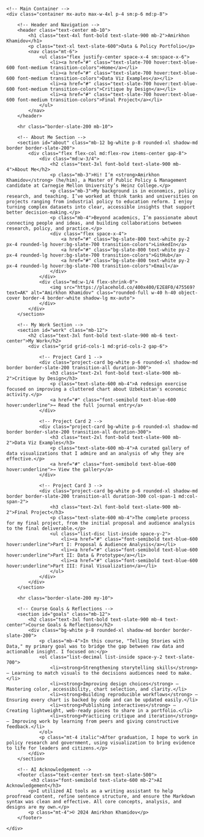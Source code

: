 
<html lang="en">
<head>
    <meta charset="UTF-8">
    <meta name="viewport" content="width=device-width, initial-scale=1.0">
    <title>Amirkhon Khamidov | Data & Policy Portfolio</title>
    <script src="https://cdn.tailwindcss.com"></script>
    <link rel="preconnect" href="https://fonts.googleapis.com">
    <link rel="preconnect" href="https://fonts.gstatic.com" crossorigin>
    <link href="https://fonts.googleapis.com/css2?family=Inter:wght@400;500;700&display=swap" rel="stylesheet">
    <style>
        body {
            font-family: 'Inter', sans-serif;
        }
        /* Simple animation for cards on hover */
        .project-card:hover {
            transform: translateY(-5px);
            box-shadow: 0 10px 15px -3px rgba(0, 0, 0, 0.1), 0 4px 6px -2px rgba(0, 0, 0, 0.05);
        }
    </style>
</head>
<body class="bg-slate-50 text-slate-800">

    <!-- Main Container -->
    <div class="container mx-auto max-w-4xl p-4 sm:p-6 md:p-8">

        <!-- Header and Navigation -->
        <header class="text-center mb-10">
            <h1 class="text-4xl font-bold text-slate-900 mb-2">Amirkhon Khamidov</h1>
            <p class="text-xl text-slate-600">Data & Policy Portfolio</p>
            <nav class="mt-6">
                <ul class="flex justify-center space-x-4 sm:space-x-6">
                    <li><a href="#" class="text-slate-700 hover:text-blue-600 font-medium transition-colors">Home</a></li>
                    <li><a href="#" class="text-slate-700 hover:text-blue-600 font-medium transition-colors">Data Viz Examples</a></li>
                    <li><a href="#" class="text-slate-700 hover:text-blue-600 font-medium transition-colors">Critique by Design</a></li>
                    <li><a href="#" class="text-slate-700 hover:text-blue-600 font-medium transition-colors">Final Project</a></li>
                </ul>
            </nav>
        </header>

        <hr class="border-slate-200 mb-10">

        <!-- About Me Section -->
        <section id="about" class="mb-12 bg-white p-8 rounded-xl shadow-md border border-slate-200">
            <div class="flex flex-col md:flex-row items-center gap-8">
                <div class="md:w-3/4">
                    <h2 class="text-3xl font-bold text-slate-900 mb-4">About Me</h2>
                    <p class="mb-3">Hi! I’m <strong>Amirkhon Khamidov</strong> (he/him), a Master of Public Policy & Management candidate at Carnegie Mellon University’s Heinz College.</p>
                    <p class="mb-3">My background is in economics, policy research, and teaching. I’ve worked at think tanks and universities on projects ranging from industrial policy to education reform. I enjoy turning complex datasets into clear, accessible insights that support better decision-making.</p>
                    <p class="mb-4">Beyond academics, I’m passionate about connecting people and ideas, and building collaborations between research, policy, and practice.</p>
                    <div class="flex space-x-4">
                        <a href="#" class="bg-slate-800 text-white py-2 px-4 rounded-lg hover:bg-slate-700 transition-colors">LinkedIn</a>
                        <a href="#" class="bg-slate-800 text-white py-2 px-4 rounded-lg hover:bg-slate-700 transition-colors">GitHub</a>
                        <a href="#" class="bg-slate-800 text-white py-2 px-4 rounded-lg hover:bg-slate-700 transition-colors">Email</a>
                    </div>
                </div>
                <div class="md:w-1/4 flex-shrink-0">
                    <img src="https://placehold.co/400x400/E2E8F0/475569?text=AK" alt="Amirkhon Khamidov" class="rounded-full w-40 h-40 object-cover border-4 border-white shadow-lg mx-auto">
                </div>
            </div>
        </section>

        <!-- My Work Section -->
        <section id="work" class="mb-12">
            <h2 class="text-3xl font-bold text-slate-900 mb-6 text-center">My Work</h2>
            <div class="grid grid-cols-1 md:grid-cols-2 gap-6">
                
                <!-- Project Card 1 -->
                <div class="project-card bg-white p-6 rounded-xl shadow-md border border-slate-200 transition-all duration-300">
                    <h3 class="text-2xl font-bold text-slate-900 mb-2">Critique by Design</h3>
                    <p class="text-slate-600 mb-4">A redesign exercise focused on improving a cluttered chart about Uzbekistan's economic activity.</p>
                    <a href="#" class="font-semibold text-blue-600 hover:underline">→ Read the full journal entry</a>
                </div>

                <!-- Project Card 2 -->
                <div class="project-card bg-white p-6 rounded-xl shadow-md border border-slate-200 transition-all duration-300">
                    <h3 class="text-2xl font-bold text-slate-900 mb-2">Data Viz Examples</h3>
                    <p class="text-slate-600 mb-4">A curated gallery of data visualizations that I admire and an analysis of why they are effective.</p>
                    <a href="#" class="font-semibold text-blue-600 hover:underline">→ View the gallery</a>
                </div>

                <!-- Project Card 3 -->
                <div class="project-card bg-white p-6 rounded-xl shadow-md border border-slate-200 transition-all duration-300 col-span-1 md:col-span-2">
                    <h3 class="text-2xl font-bold text-slate-900 mb-2">Final Project</h3>
                    <p class="text-slate-600 mb-4">The complete process for my final project, from the initial proposal and audience analysis to the final deliverable.</p>
                    <ul class="list-disc list-inside space-y-2">
                        <li><a href="#" class="font-semibold text-blue-600 hover:underline">Part I: Proposal & Audience Analysis</a></li>
                        <li><a href="#" class="font-semibold text-blue-600 hover:underline">Part II: Data & Prototype</a></li>
                        <li><a href="#" class="font-semibold text-blue-600 hover:underline">Part III: Final Visualization</a></li>
                    </ul>
                </div>
            </div>
        </section>

        <hr class="border-slate-200 my-10">

        <!-- Course Goals & Reflections -->
        <section id="goals" class="mb-12">
            <h2 class="text-3xl font-bold text-slate-900 mb-4 text-center">Course Goals & Reflections</h2>
            <div class="bg-white p-8 rounded-xl shadow-md border border-slate-200">
                <p class="mb-4">In this course, "Telling Stories with Data," my primary goal was to bridge the gap between raw data and actionable insight. I focused on:</p>
                <ol class="list-decimal list-inside space-y-2 text-slate-700">
                    <li><strong>Strengthening storytelling skills</strong> — Learning to match visuals to the decisions audiences need to make.</li>
                    <li><strong>Improving design choices</strong> — Mastering color, accessibility, chart selection, and clarity.</li>
                    <li><strong>Building reproducible workflows</strong> — Ensuring every chart is backed by code and can be updated easily.</li>
                    <li><strong>Publishing interactives</strong> — Creating lightweight, web-ready pieces to share in a portfolio.</li>
                    <li><strong>Practicing critique and iteration</strong> — Improving work by learning from peers and giving constructive feedback.</li>
                </ol>
                <p class="mt-4 italic">After graduation, I hope to work in policy research and government, using visualization to bring evidence to life for leaders and citizens.</p>
            </div>
        </section>

        <!-- AI Acknowledgement -->
        <footer class="text-center text-sm text-slate-500">
             <h3 class="font-semibold text-slate-600 mb-2">AI Acknowledgement</h3>
            <p>I utilized AI tools as a writing assistant to help proofread content, refine sentence structure, and ensure the Markdown syntax was clean and effective. All core concepts, analysis, and designs are my own.</p>
            <p class="mt-4">© 2024 Amirkhon Khamidov</p>
        </footer>

    </div>

</body>
</html>
